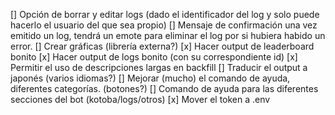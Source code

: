 [] Opción de borrar y editar logs (dado el identificador del log y solo puede hacerlo el usuario del que sea propio)
[] Mensaje de confirmación una vez emitido un log, tendrá un emote para eliminar el log por si hubiera habido un error.
[] Crear gráficas (librería externa?)
[x] Hacer output de leaderboard bonito
[x] Hacer output de logs bonito (con su correspondiente id)
[x] Permitir el uso de descripciones largas en backfill
[] Traducir el output a japonés (varios idiomas?)
[] Mejorar (mucho) el comando de ayuda, diferentes categorías. (botones?)
[] Comando de ayuda para las diferentes secciones del bot (kotoba/logs/otros)
[x] Mover el token a .env